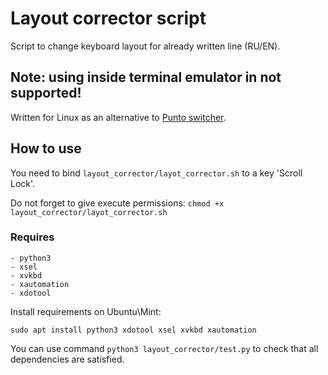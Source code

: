 Layout corrector script
================
Script to change keyboard layout for already written line (RU/EN).

## Note: using inside terminal emulator in not supported!

Written for Linux as an alternative to [Punto switcher](https://punto.yandex.ru/).

## How to use
You need to bind `layout_corrector/layot_corrector.sh` 
to a key 'Scroll Lock'.

Do not forget to give execute permissions:
```chmod +x layout_corrector/layot_corrector.sh```


### Requires
    
    - python3
    - xsel
    - xvkbd
    - xautomation
    - xdotool
    
Install requirements on Ubuntu\Mint:
```
sudo apt install python3 xdotool xsel xvkbd xautomation
```

You can use command `python3 layout_corrector/test.py` to check that all dependencies are satisfied.
